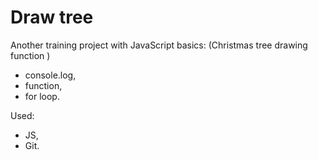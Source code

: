 # Draw tree

Another training project with JavaScript basics:
(Christmas tree drawing function )

- console.log,
- function,
- for loop.

Used:

- JS,
- Git.
